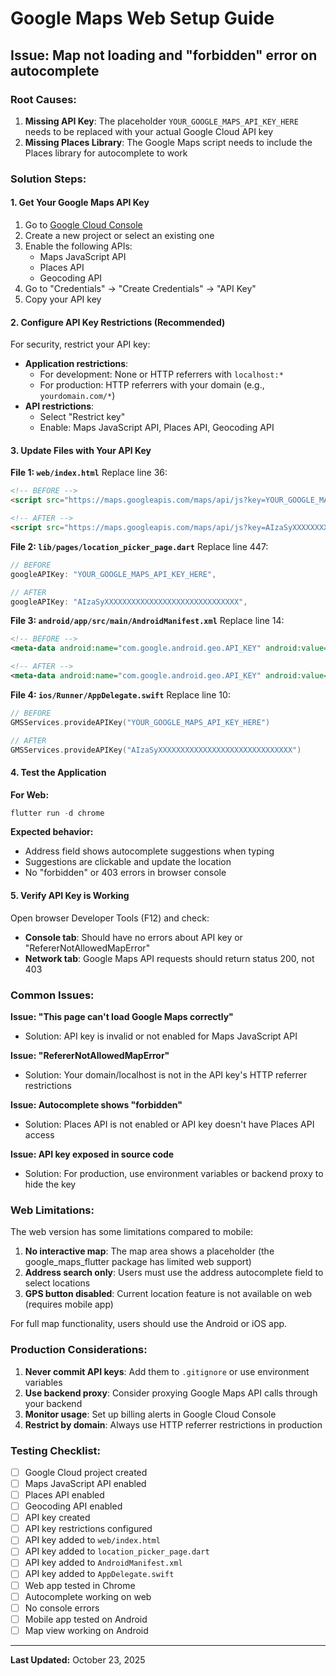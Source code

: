 # Google Maps Web Setup Guide

## Issue: Map not loading and "forbidden" error on autocomplete

### Root Causes:
1. **Missing API Key**: The placeholder `YOUR_GOOGLE_MAPS_API_KEY_HERE` needs to be replaced with your actual Google Cloud API key
2. **Missing Places Library**: The Google Maps script needs to include the Places library for autocomplete to work

### Solution Steps:

#### 1. Get Your Google Maps API Key
1. Go to [Google Cloud Console](https://console.cloud.google.com/)
2. Create a new project or select an existing one
3. Enable the following APIs:
   - Maps JavaScript API
   - Places API
   - Geocoding API
4. Go to "Credentials" → "Create Credentials" → "API Key"
5. Copy your API key

#### 2. Configure API Key Restrictions (Recommended)
For security, restrict your API key:
- **Application restrictions**: 
  - For development: None or HTTP referrers with `localhost:*`
  - For production: HTTP referrers with your domain (e.g., `yourdomain.com/*`)
- **API restrictions**: 
  - Select "Restrict key"
  - Enable: Maps JavaScript API, Places API, Geocoding API

#### 3. Update Files with Your API Key

**File 1: `web/index.html`**
Replace line 36:
```html
<!-- BEFORE -->
<script src="https://maps.googleapis.com/maps/api/js?key=YOUR_GOOGLE_MAPS_API_KEY_HERE&libraries=places"></script>

<!-- AFTER -->
<script src="https://maps.googleapis.com/maps/api/js?key=AIzaSyXXXXXXXXXXXXXXXXXXXXXXXXXXXXXX&libraries=places"></script>
```

**File 2: `lib/pages/location_picker_page.dart`**
Replace line 447:
```dart
// BEFORE
googleAPIKey: "YOUR_GOOGLE_MAPS_API_KEY_HERE",

// AFTER
googleAPIKey: "AIzaSyXXXXXXXXXXXXXXXXXXXXXXXXXXXXXX",
```

**File 3: `android/app/src/main/AndroidManifest.xml`**
Replace line 14:
```xml
<!-- BEFORE -->
<meta-data android:name="com.google.android.geo.API_KEY" android:value="YOUR_GOOGLE_MAPS_API_KEY_HERE"/>

<!-- AFTER -->
<meta-data android:name="com.google.android.geo.API_KEY" android:value="AIzaSyXXXXXXXXXXXXXXXXXXXXXXXXXXXXXX"/>
```

**File 4: `ios/Runner/AppDelegate.swift`**
Replace line 10:
```swift
// BEFORE
GMSServices.provideAPIKey("YOUR_GOOGLE_MAPS_API_KEY_HERE")

// AFTER
GMSServices.provideAPIKey("AIzaSyXXXXXXXXXXXXXXXXXXXXXXXXXXXXXX")
```

#### 4. Test the Application

**For Web:**
```powershell
flutter run -d chrome
```

**Expected behavior:**
- Address field shows autocomplete suggestions when typing
- Suggestions are clickable and update the location
- No "forbidden" or 403 errors in browser console

#### 5. Verify API Key is Working

Open browser Developer Tools (F12) and check:
- **Console tab**: Should have no errors about API key or "RefererNotAllowedMapError"
- **Network tab**: Google Maps API requests should return status 200, not 403

### Common Issues:

**Issue: "This page can't load Google Maps correctly"**
- Solution: API key is invalid or not enabled for Maps JavaScript API

**Issue: "RefererNotAllowedMapError"**
- Solution: Your domain/localhost is not in the API key's HTTP referrer restrictions

**Issue: Autocomplete shows "forbidden"**
- Solution: Places API is not enabled or API key doesn't have Places API access

**Issue: API key exposed in source code**
- Solution: For production, use environment variables or backend proxy to hide the key

### Web Limitations:

The web version has some limitations compared to mobile:
1. **No interactive map**: The map area shows a placeholder (the google_maps_flutter package has limited web support)
2. **Address search only**: Users must use the address autocomplete field to select locations
3. **GPS button disabled**: Current location feature is not available on web (requires mobile app)

For full map functionality, users should use the Android or iOS app.

### Production Considerations:

1. **Never commit API keys**: Add them to `.gitignore` or use environment variables
2. **Use backend proxy**: Consider proxying Google Maps API calls through your backend
3. **Monitor usage**: Set up billing alerts in Google Cloud Console
4. **Restrict by domain**: Always use HTTP referrer restrictions in production

### Testing Checklist:

- [ ] Google Cloud project created
- [ ] Maps JavaScript API enabled
- [ ] Places API enabled  
- [ ] Geocoding API enabled
- [ ] API key created
- [ ] API key restrictions configured
- [ ] API key added to `web/index.html`
- [ ] API key added to `location_picker_page.dart`
- [ ] API key added to `AndroidManifest.xml`
- [ ] API key added to `AppDelegate.swift`
- [ ] Web app tested in Chrome
- [ ] Autocomplete working on web
- [ ] No console errors
- [ ] Mobile app tested on Android
- [ ] Map view working on Android

---

**Last Updated:** October 23, 2025
